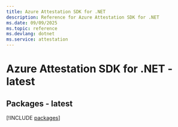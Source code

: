 ```yaml
---
title: Azure Attestation SDK for .NET
description: Reference for Azure Attestation SDK for .NET
ms.date: 09/09/2025
ms.topic: reference
ms.devlang: dotnet
ms.service: attestation
---
```

# Azure Attestation SDK for .NET - latest
## Packages - latest
[!INCLUDE [packages](attestation-index.md)]